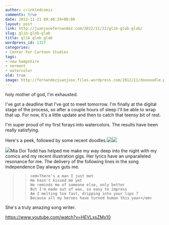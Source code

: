 ```yaml
---
author: crinkledcomix
comments: true
date: 2012-11-21 09:40:29+00:00
layout: post
link: http://juanjosefernandez.com/2012/11/21/glib-glob-glab/
slug: glib-glob-glab
title: glib glob glab
wordpress_id: 1317
categories:
- Center For Cartoon Studies
tags:
- new hampshire
- vermont
- watercolor
old: true
image: http://fernandezjuanjose.files.wordpress.com/2012/11/dooooodle.png
---
```


holy mother of god, I'm exhausted.

I've got a deadline that I've got to meet tomorrow. I'm finally at the digital stage of the process, so after a couple hours of sleep I'll be able to wrap that up. For now, it's a little update and then to catch that teensy bit of rest.

I'm super proud of my first forays into watercolors. The results have been really satisfying.

Here's a peek, followed by some recent doodles.[![](http://fernandezjuanjose.files.wordpress.com/2012/11/map_color_joined.png)](http://fernandezjuanjose.files.wordpress.com/2012/11/map_color_joined.png)[![](http://fernandezjuanjose.files.wordpress.com/2012/11/dooooodle.png)](http://fernandezjuanjose.files.wordpress.com/2012/11/dooooodle.png)

[![](http://fernandezjuanjose.files.wordpress.com/2012/11/doooodldldlde.png)](http://fernandezjuanjose.files.wordpress.com/2012/11/doooodldldlde.png)Mia Doi Todd has helped me make my way deep into the night with my comics and my recent illustration gigs. Her lyrics have an unparalleled resonance for me. The delivery of the following lines in the song Independence Day always guts me.


<blockquote>

>     
>     <em>There's a man I just met
>     He hasn't kissed me yet
>     He reminds me of someone else, only better
>     But I'm made out of wax, so easy to impress
>     Am I melting too fast, dripping into your lips ?
>     Because all my heroes have turned human this year</em>
> 
> 
</blockquote>


She's a truly amazing song writer.

https://www.youtube.com/watch?v=HEVLxsZMx10
